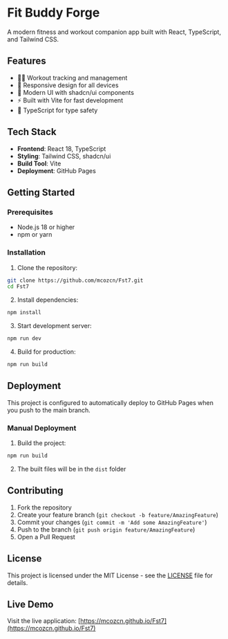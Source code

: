 # Fit Buddy Forge

A modern fitness and workout companion app built with React, TypeScript, and Tailwind CSS.

## Features

- 🏋️‍♂️ Workout tracking and management
- 📱 Responsive design for all devices
- 🎨 Modern UI with shadcn/ui components
- ⚡ Built with Vite for fast development
- 🎯 TypeScript for type safety

## Tech Stack

- **Frontend**: React 18, TypeScript
- **Styling**: Tailwind CSS, shadcn/ui
- **Build Tool**: Vite
- **Deployment**: GitHub Pages

## Getting Started

### Prerequisites

- Node.js 18 or higher
- npm or yarn

### Installation

1. Clone the repository:
```bash
git clone https://github.com/mcozcn/Fst7.git
cd Fst7
```

2. Install dependencies:
```bash
npm install
```

3. Start development server:
```bash
npm run dev
```

4. Build for production:
```bash
npm run build
```

## Deployment

This project is configured to automatically deploy to GitHub Pages when you push to the main branch.

### Manual Deployment

1. Build the project:
```bash
npm run build
```

2. The built files will be in the `dist` folder

## Contributing

1. Fork the repository
2. Create your feature branch (`git checkout -b feature/AmazingFeature`)
3. Commit your changes (`git commit -m 'Add some AmazingFeature'`)
4. Push to the branch (`git push origin feature/AmazingFeature`)
5. Open a Pull Request

## License

This project is licensed under the MIT License - see the [LICENSE](LICENSE) file for details.

## Live Demo

Visit the live application: [https://mcozcn.github.io/Fst7](https://mcozcn.github.io/Fst7)
